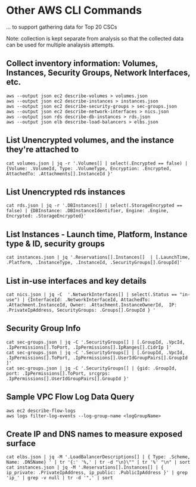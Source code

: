 # Other AWS CLI Commands

... to support gathering data for Top 20 CSCs

Note: collection is kept separate from analysis so that the collected data can be used for multiple analaysis attempts.


## Collect inventory information: Volumes, Instances, Security Groups, Network Interfaces, etc.

```
aws --output json ec2 describe-volumes > volumes.json
aws --output json ec2 describe-instances > instances.json
aws --output json ec2 describe-security-groups > sec-groups.json
aws --output json ec2 describe-network-interfaces > nics.json
aws --output json rds describe-db-instances > rds.json
aws --output json elb describe-load-balancers > elbs.json
```

## List Unencrypted volumes, and the instance they're attached to

```
cat volumes.json | jq -r '.Volumes[] | select(.Encrypted == false) | {Volume: .VolumeId, Type: .VolumeType, Encryption: .Encrypted, AttachedTo: .Attachments[].InstanceId }'
```

## List Unencrypted rds instances

```
cat rds.json | jq -r '.DBInstances[] | select(.StorageEncrypted == false) | {DBInstance: .DBInstanceIdentifier, Engine: .Engine, Encrypted: .StorageEncrypted}'
```

## List Instances - Launch time, Platform, Instance type & ID, security groups

```
cat instances.json | jq '.Reservations[].Instances[]  | [.LaunchTime, .Platform, .InstanceType, .InstanceId, .SecurityGroups[].GroupId]'
```

## List in-use interfaces and key details

```
cat nics.json | jq -C  '.NetworkInterfaces[] | select(.Status == "in-use") | {InterfaceId: .NetworkInterfaceId, AttachedTo: .Attachment.InstanceId, Owner: .Attachment.InstanceOwnerId,  IP: .PrivateIpAddress, SecurityGroups: .Groups[].GroupId } '
```


## Security Group Info


```
cat sec-groups.json | jq -C '.SecurityGroups[] | [.GroupId, .VpcId, .IpPermissions[].ToPort, .IpPermissions[].IpRanges[].CidrIp ]'
cat sec-groups.json | jq -C '.SecurityGroups[] | [.GroupId, .VpcId, .IpPermissions[].ToPort, .IpPermissions[].UserIdGroupPairs[].GroupId ]'
cat sec-groups.json | jq -C '.SecurityGroups[] | {gid: .GroupId,  port: .IpPermissions[].ToPort, srcgrps: .IpPermissions[].UserIdGroupPairs[].GroupId }'
```
## Sample VPC Flow Log Data Query

```
aws ec2 describe-flow-logs
aws logs filter-log-events --log-group-name <logGroupName>
```


## Create IP and DNS names to measure exposed surface

```
cat elbs.json | jq -M '.LoadBalancerDescriptions[] | { Type: .Scheme, Name: .DNSName} ' | tr '{:' '%,' | tr -d "\n}\"" | tr '%' "\n" | sort
cat instances.json | jq -M '.Reservations[].Instances[] | { ip_private: .PrivateIpAddress, ip_public: .PublicIpAddress }' | grep 'ip_' | grep -v null | tr -d '",' | sort
```

